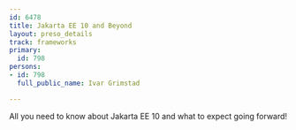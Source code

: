 ```yaml
---
id: 6478
title: Jakarta EE 10 and Beyond
layout: preso_details
track: frameworks
primary:
  id: 798
persons:
- id: 798
  full_public_name: Ivar Grimstad

---
```

All you need to know about Jakarta EE 10 and what to expect going forward!